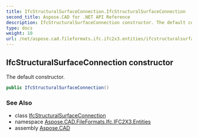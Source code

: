 ```yaml
---
title: IfcStructuralSurfaceConnection.IfcStructuralSurfaceConnection
second_title: Aspose.CAD for .NET API Reference
description: IfcStructuralSurfaceConnection constructor. The default constructor
type: docs
weight: 10
url: /net/aspose.cad.fileformats.ifc.ifc2x3.entities/ifcstructuralsurfaceconnection/ifcstructuralsurfaceconnection/
---
```

## IfcStructuralSurfaceConnection constructor

The default constructor.

```csharp
public IfcStructuralSurfaceConnection()
```

### See Also

* class [IfcStructuralSurfaceConnection](../)
* namespace [Aspose.CAD.FileFormats.Ifc.IFC2X3.Entities](../../ifcstructuralsurfaceconnection/)
* assembly [Aspose.CAD](../../../)


